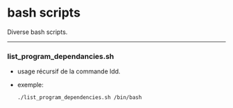# bash scripts
Diverse bash scripts.

---
### list_program_dependancies.sh
  
- usage récursif de la commande ldd.
- exemple:

      ./list_program_dependencies.sh /bin/bash
